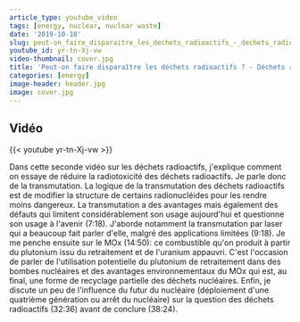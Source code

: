 ```yaml
---
article_type: youtube_video
tags: [energy, nuclear, nuclear waste]
date: '2019-10-10'
slug: peut-on_faire_disparaitre_les_dechets_radioactifs_-_dechets_radioactifs_2
youtube_id: yr-tn-Xj-vw
video-thumbnail: cover.jpg
title: 'Peut-on faire disparaître les déchets radioactifs ? - Déchets radioactifs #2'
categories: [energy]
image-header: header.jpg
image: cover.jpg
---
```


## Vidéo

{{< youtube yr-tn-Xj-vw >}}

Dans cette seconde vidéo sur les déchets radioactifs, j'explique comment on essaye de réduire la radiotoxicité des déchets radioactifs. Je parle donc de la transmutation. La logique de la transmutation des déchets radioactifs est de modifier la structure de certains radionucléides pour les rendre moins dangereux. La transmutation a des avantages mais également des défauts qui limitent considérablement son usage aujourd'hui et questionne son usage à l'avenir (7:18). J'aborde notamment la transmutation par laser qui a beaucoup fait parler d'elle, malgré des applications limitées (9:18). Je me penche ensuite sur le MOx (14:50): ce combustible qu'on produit à partir du plutonium issu du retraitement et de l'uranium appauvri. C'est l'occasion de parler de l'utilisation potentielle du plutonium de retraitement dans des bombes nucléaires et des avantages environnementaux du MOx qui est, au final, une forme de recyclage partielle des déchets nucléaires. Enfin, je discute un peu de l'influence du futur du nucléaire (déploiement d'une quatrième génération ou arrêt du nucléaire) sur la question des déchets radioactifs (32:36) avant de conclure (38:24).

